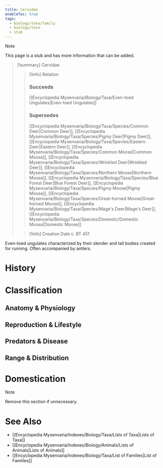 ```yaml
---
title: Cervidae
enableToc: true
tags:
  - biology/taxa/family
  - biology/taxa
  - stub
---
```


> [!note]
> This page is a stub and has more information that can be added.

> [!summary] Cervidae
> > [!info] Relation
> > ### Succeeds
> > [[Encyclopedia Mysenvaria/Biology/Taxa/Even-toed Ungulates|Even-toed Ungulates]]
> > ### Supersedes
> > [[Encyclopedia Mysenvaria/Biology/Taxa/Species/Common Deer|Common Deer]], [[Encyclopedia Mysenvaria/Biology/Taxa/Species/Pigmy Deer|Pigmy Deer]], [[Encyclopedia Mysenvaria/Biology/Taxa/Species/Eastern Deer|Eastern Deer]], [[Encyclopedia Mysenvaria/Biology/Taxa/Species/Common Moose|Common Moose]], [[Encyclopedia Mysenvaria/Biology/Taxa/Species/Wrinkled Deer|Wrinkled Deer]], [[Encyclopedia Mysenvaria/Biology/Taxa/Species/Northern Moose|Northern Moose]], [[Encyclopedia Mysenvaria/Biology/Taxa/Species/Blue Forest Deer|Blue Forest Deer]], [[Encyclopedia Mysenvaria/Biology/Taxa/Species/Pigmy Moose|Pigmy Moose]], [[Encyclopedia Mysenvaria/Biology/Taxa/Species/Great-horned Moose|Great-horned Moose]], [[Encyclopedia Mysenvaria/Biology/Taxa/Species/Mage's Deer|Mage's Deer]], [[Encyclopedia Mysenvaria/Biology/Taxa/Species/Domestic/Domestic Moose|Domestic Moose]]
>
> > [!info] Creation Date
> > c. BT 451

Even-toed ungulates characterized by their slender and tall bodies created for running. Often accompanied by antlers.
# History

# Classification
## Anatomy & Physiology

## Reproduction & Lifestyle

## Predators & Disease

## Range & Distribution

# Domestication

> [!note]
> Remove this section if unnecessary.
# See Also
- [[Encyclopedia Mysenvaria/Indexes/Biology/Taxa/Lists of Taxa|Lists of Taxa]]
- [[Encyclopedia Mysenvaria/Indexes/Biology/Animals/Lists of Animals|Lists of Animals]]
- [[Encyclopedia Mysenvaria/Indexes/Biology/Taxa/List of Families|List of Families]]